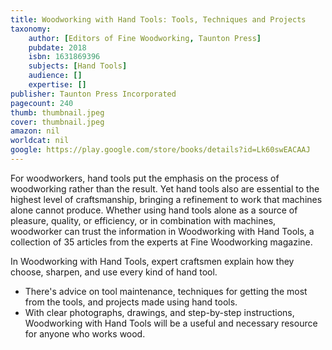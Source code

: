 ```yaml
---
title: Woodworking with Hand Tools: Tools, Techniques and Projects
taxonomy:
	author: [Editors of Fine Woodworking, Taunton Press]
	pubdate: 2018
	isbn: 1631869396
	subjects: [Hand Tools]
	audience: []
	expertise: []
publisher: Taunton Press Incorporated
pagecount: 240
thumb: thumbnail.jpeg
cover: thumbnail.jpeg
amazon: nil
worldcat: nil
google: https://play.google.com/store/books/details?id=Lk60swEACAAJ
---
```

<p>For woodworkers, hand tools put the emphasis on the process of woodworking rather than the result. Yet hand tools also are essential to the highest level of craftsmanship, bringing a refinement to work that machines alone cannot produce. Whether using hand tools alone as a source of pleasure, quality, or efficiency, or in combination with machines, woodworker can trust the information in Woodworking with Hand Tools, a collection of 35 articles from the experts at Fine Woodworking magazine.</p> <p>In Woodworking with Hand Tools, expert craftsmen explain how they choose, sharpen, and use every kind of hand tool.</p> <ul> <li>There's advice on tool maintenance, techniques for getting the most from the tools, and projects made using hand tools. </li> <li>With clear photographs, drawings, and step-by-step instructions, Woodworking with Hand Tools will be a useful and necessary resource for anyone who works wood.</li> </ul>